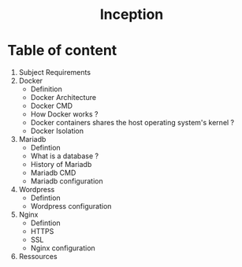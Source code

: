 <h1 align="center">Inception</h1>

# Table of content 
1. Subject Requirements
2. Docker
   - Definition
   - Docker Architecture
   - Docker CMD
   - How Docker works ?
   - Docker containers shares the host operating system's kernel ?
   - Docker Isolation
3. Mariadb
   - Defintion
   - What is a database ?
   - History of Mariadb
   - Mariadb CMD
   - Mariadb configuration
4. Wordpress
   - Defintion
   - Wordpress configuration
5. Nginx
   - Defintion
   - HTTPS
   - SSL
   - Nginx configuration
6. Ressources
